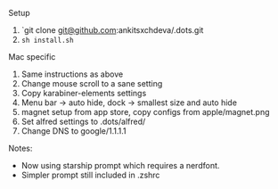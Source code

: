 Setup
1. `git clone git@github.com:ankitsxchdeva/.dots.git
2. `sh install.sh`

Mac specific
1. Same instructions as above
2. Change mouse scroll to a sane setting
3. Copy karabiner-elements settings
4. Menu bar -> auto hide, dock -> smallest size and auto hide
5. magnet setup from app store, copy configs from apple/magnet.png
6. Set alfred settings to .dots/alfred/
7. Change DNS to google/1.1.1.1

Notes:
- Now using starship prompt which requires a nerdfont.
- Simpler prompt still included in .zshrc
